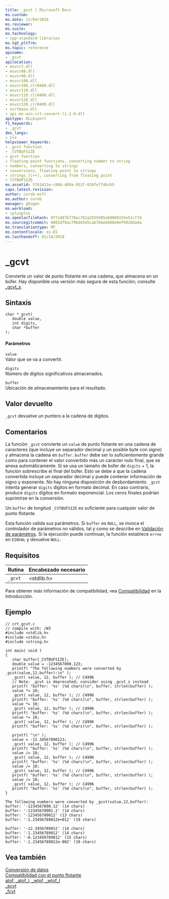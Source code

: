 ```yaml
---
title: _gcvt | Microsoft Docs
ms.custom: 
ms.date: 11/04/2016
ms.reviewer: 
ms.suite: 
ms.technology:
- cpp-standard-libraries
ms.tgt_pltfrm: 
ms.topic: reference
apiname:
- _gcvt
apilocation:
- msvcrt.dll
- msvcr80.dll
- msvcr90.dll
- msvcr100.dll
- msvcr100_clr0400.dll
- msvcr110.dll
- msvcr110_clr0400.dll
- msvcr120.dll
- msvcr120_clr0400.dll
- ucrtbase.dll
- api-ms-win-crt-convert-l1-1-0.dll
apitype: DLLExport
f1_keywords:
- _gcvt
dev_langs:
- C++
helpviewer_keywords:
- _gcvt function
- _CVTBUFSIZE
- gcvt function
- floating-point functions, converting number to string
- numbers, converting to strings
- conversions, floating point to strings
- strings [C++], converting from floating point
- CVTBUFSIZE
ms.assetid: 5761411e-c06b-409a-912f-810fe7f4bcb5
caps.latest.revision: 
author: corob-msft
ms.author: corob
manager: ghogen
ms.workload:
- cplusplus
ms.openlocfilehash: 97f1487b770ac761a2555985a69069155e51cf74
ms.sourcegitcommit: 6002df0ac79bde5d5cab7bbeb9d8e0ef9920da4a
ms.translationtype: MT
ms.contentlocale: es-ES
ms.lasthandoff: 02/14/2018
---
```

# <a name="gcvt"></a>_gcvt
Convierte un valor de punto flotante en una cadena, que almacena en un búfer. Hay disponible una versión más segura de esta función; consulte [_gcvt_s](../../c-runtime-library/reference/gcvt-s.md).  
  
## <a name="syntax"></a>Sintaxis  
  
```  
char *_gcvt(   
   double value,  
   int digits,  
   char *buffer   
);  
```  
  
#### <a name="parameters"></a>Parámetros  
 `value`  
 Valor que se va a convertir.  
  
 `digits`  
 Número de dígitos significativos almacenados.  
  
 `buffer`  
 Ubicación de almacenamiento para el resultado.  
  
## <a name="return-value"></a>Valor devuelto  
 `_gcvt` devuelve un puntero a la cadena de dígitos.  
  
## <a name="remarks"></a>Comentarios  
 La función `_gcvt` convierte un `value` de punto flotante en una cadena de caracteres (que incluye un separador decimal y un posible byte con signo) y almacena la cadena en `buffer`. `buffer` debe ser lo suficientemente grande como para contener el valor convertido más un carácter nulo final, que se anexa automáticamente. Si se usa un tamaño de búfer de `digits` + 1, la función sobrescribe el final del búfer. Esto se debe a que la cadena convertida incluye un separador decimal y puede contener información de signo y exponente. No hay ninguna disposición de desbordamiento. `_gcvt` intenta generar `digits` dígitos en formato decimal. En caso contrario, produce `digits` dígitos en formato exponencial. Los ceros finales podrían suprimirse en la conversión.  
  
 Un `buffer` de longitud `_CVTBUFSIZE` es suficiente para cualquier valor de punto flotante.  
  
 Esta función valida sus parámetros. Si `buffer` es `NULL`, se invoca el controlador de parámetros no válidos, tal y como se describe en [Validación de parámetros](../../c-runtime-library/parameter-validation.md). Si la ejecución puede continuar, la función establece `errno` en `EINVAL` y devuelve `NULL`.  
  
## <a name="requirements"></a>Requisitos  
  
|Rutina|Encabezado necesario|  
|-------------|---------------------|  
|`_gcvt`|\<stdlib.h>|  
  
 Para obtener más información de compatibilidad, vea [Compatibilidad](../../c-runtime-library/compatibility.md) en la Introducción.  
  
## <a name="example"></a>Ejemplo  
  
```  
// crt_gcvt.c  
// compile with: /W3  
#include <stdlib.h>  
#include <stdio.h>  
#include <string.h>  
  
int main( void )  
{  
   char buffer[_CVTBUFSIZE];  
   double value = -1234567890.123;  
   printf( "The following numbers were converted by _gcvt(value,12,buffer):\n" );  
   _gcvt( value, 12, buffer ); // C4996  
   // Note: _gcvt is deprecated; consider using _gcvt_s instead  
   printf( "buffer: '%s' (%d chars)\n", buffer, strlen(buffer) );  
   value *= 10;  
   _gcvt( value, 12, buffer ); // C4996  
   printf( "buffer: '%s' (%d chars)\n", buffer, strlen(buffer) );  
   value *= 10;  
   _gcvt( value, 12, buffer ); // C4996  
   printf( "buffer: '%s' (%d chars)\n", buffer, strlen(buffer) );  
   value *= 10;  
   _gcvt( value, 12, buffer ); // C4996  
   printf( "buffer: '%s' (%d chars)\n", buffer, strlen(buffer) );  
  
   printf( "\n" );  
   value = -12.34567890123;  
   _gcvt( value, 12, buffer ); // C4996  
   printf( "buffer: '%s' (%d chars)\n", buffer, strlen(buffer) );  
   value /= 10;  
   _gcvt( value, 12, buffer ); // C4996  
   printf( "buffer: '%s' (%d chars)\n", buffer, strlen(buffer) );  
   value /= 10;  
   _gcvt( value, 12, buffer ); // C4996  
   printf( "buffer: '%s' (%d chars)\n", buffer, strlen(buffer) );  
   value /= 10;  
   _gcvt( value, 12, buffer ); // C4996  
   printf( "buffer: '%s' (%d chars)\n", buffer, strlen(buffer) );  
}  
```  
  
```Output  
The following numbers were converted by _gcvt(value,12,buffer):  
buffer: '-1234567890.12' (14 chars)  
buffer: '-12345678901.2' (14 chars)  
buffer: '-123456789012' (13 chars)  
buffer: '-1.23456789012e+012' (19 chars)  
  
buffer: '-12.3456789012' (14 chars)  
buffer: '-1.23456789012' (14 chars)  
buffer: '-0.123456789012' (15 chars)  
buffer: '-1.23456789012e-002' (19 chars)  
```  
  
## <a name="see-also"></a>Vea también  
 [Conversión de datos](../../c-runtime-library/data-conversion.md)   
 [Compatibilidad con el punto flotante](../../c-runtime-library/floating-point-support.md)   
 [atof, _atof_l, _wtof, _wtof_l](../../c-runtime-library/reference/atof-atof-l-wtof-wtof-l.md)   
 [_ecvt](../../c-runtime-library/reference/ecvt.md)   
 [_fcvt](../../c-runtime-library/reference/fcvt.md)